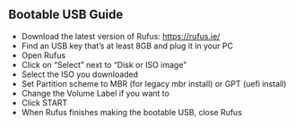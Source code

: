 ## Bootable USB Guide
 * Download the latest version of Rufus: https://rufus.ie/
 * Find an USB key that’s at least 8GB and plug it in your PC
 * Open Rufus
 * Click on “Select” next to “Disk or ISO image”
 * Select the ISO you downloaded
 * Set Partition scheme to MBR (for legacy mbr install) or GPT (uefi install)
 * Change the Volume Label if you want to
 * Click START
 * When Rufus finishes making the bootable USB, close Rufus
